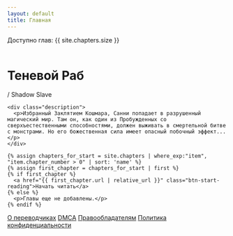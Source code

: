 ```yaml
---
layout: default
title: Главная
---
```

<div class="welcome-container">
  <div class="stats-container">
    <span class="status-dot"></span>
    <span>Доступно глав: {{ site.chapters.size }}</span>
  </div>

  <div class="welcome-center-content">
    <div class="book-container">
      <span class="book-icon">⠀⠀</span>
      <div class="title-container">
        <h1>Теневой Раб</h1>
        <span class="subtitle">/ Shadow Slave</span>
      </div>
    </div>

    <div class="description">
      <p>Избранный Заклятием Кошмара, Санни попадает в разрушенный магический мир. Там он, как один из Пробужденных со сверхъестественными способностями, должен выживать в смертельной битве с монстрами. Но его божественная сила имеет опасный побочный эффект...</p>
    </div>
    
    {% assign chapters_for_start = site.chapters | where_exp:"item", "item.chapter_number > 0" | sort: 'name' %}
    {% assign first_chapter = chapters_for_start | first %}
    {% if first_chapter %}
      <a href="{{ first_chapter.url | relative_url }}" class="btn-start-reading">Начать читать</a>
    {% else %}
      <p>Главы еще не добавлены.</p>
    {% endif %}
  </div>
  <div class="welcome-footer">
    <a href="{{ '/translators' | relative_url }}">О переводчиках</a>
    <a href="{{ '/dmca' | relative_url }}">DMCA</a>
    <a href="{{ '/rights' | relative_url }}">Правообладателям</a>
    <a href="{{ '/privacy' | relative_url }}">Политика конфиденциальности</a>
  </div>
</div>
<script>
  document.addEventListener('DOMContentLoaded', function() {
    const startReadingBtn = document.querySelector('.btn-start-reading');
    if (!startReadingBtn) return;

    try {
      const bookmarks = JSON.parse(localStorage.getItem('readerBookmarks')) || [];
      if (bookmarks.length > 0) {
        const lastBookmark = bookmarks[bookmarks.length - 1];
        const baseUrl = '{{ "" | relative_url }}';
        
        if (lastBookmark && lastBookmark.url) {
            startReadingBtn.href = baseUrl + lastBookmark.url;
            startReadingBtn.textContent = 'Продолжить чтение';
        }
      }
    } catch (e) {
      console.error("Не удалось обработать закладки для кнопки 'Начать читать':", e);
    }
  });
  const bookEmojis = [
      '⚔️', '🗡️', '🔥', '🌟', '🌙', '🛡️', '👑',
      '🎭', '🔮', '📜'
  ];
  function setRandomBookIcon() {
      const bookIcon = document.querySelector('.book-icon');
      const randomIndex = Math.floor(Math.random() * bookEmojis.length);
      bookIcon.textContent = bookEmojis[randomIndex];
  }
  window.addEventListener('load', setRandomBookIcon);
</script> 